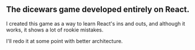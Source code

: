 ## The dicewars game developed entirely on React.

I created this game as a way to learn React's ins and outs, and although it works, it shows a lot of rookie mistakes. 

I'll redo it at some point with better architecture.

